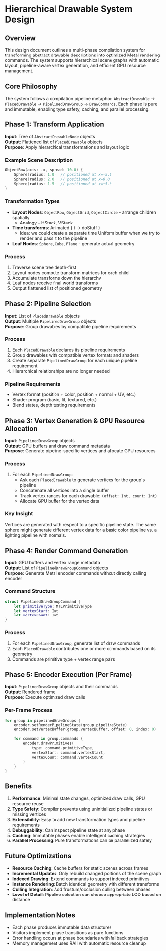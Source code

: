 # Hierarchical Drawable System Design

## Overview

This design document outlines a multi-phase compilation system for transforming abstract drawable descriptions into optimized Metal rendering commands. The system supports hierarchical scene graphs with automatic layout, pipeline-aware vertex generation, and efficient GPU resource management.

## Core Philosophy

The system follows a compilation pipeline metaphor: `AbstractDrawable` → `PlacedDrawable` → `PipelinedDrawGroup` → `DrawCommands`. Each phase is pure and immutable, enabling type safety, caching, and parallel processing.

## Phase 1: Transform Application

**Input**: Tree of `AbstractDrawableNode` objects  
**Output**: Flattened list of `PlacedDrawable` objects  
**Purpose**: Apply hierarchical transformations and layout logic

### Example Scene Description
```swift
ObjectRow(axis: .x, spread: 10.0) {
    Sphere(radius: 1.0)  // positioned at x=-5.0
    Sphere(radius: 2.0)  // positioned at x=0.0  
    Sphere(radius: 1.5)  // positioned at x=+5.0
}
```

### Transformation Types
- **Layout Nodes**: `ObjectRow`, `ObjectGrid`, `ObjectCircle` - arrange children spatially
	- Analogy - HStack, VStack
- **Time transforms**: Animated { t -> doStuff }
	- Idea: we could create a separate time Uniform buffer when we try to render and pass it to the pipeline
- **Leaf Nodes**: `Sphere`, `Cube`, `Plane` - generate actual geometry

### Process
1. Traverse scene tree depth-first
2. Layout nodes compute transform matrices for each child
3. Accumulate transforms down the hierarchy  
4. Leaf nodes receive final world transforms
5. Output flattened list of positioned geometry

## Phase 2: Pipeline Selection

**Input**: List of `PlacedDrawable` objects  
**Output**: Multiple `PipelinedDrawGroup` objects  
**Purpose**: Group drawables by compatible pipeline requirements

### Process
1. Each `PlacedDrawable` declares its pipeline requirements
2. Group drawables with compatible vertex formats and shaders
3. Create separate `PipelinedDrawGroup` for each unique pipeline requirement
4. Hierarchical relationships are no longer needed

### Pipeline Requirements
- Vertex format (position + color, position + normal + UV, etc.)
- Shader program (basic, lit, textured, etc.)
- Blend states, depth testing requirements

## Phase 3: Vertex Generation & GPU Resource Allocation

**Input**: `PipelinedDrawGroup` objects  
**Output**: GPU buffers and draw command metadata  
**Purpose**: Generate pipeline-specific vertices and allocate GPU resources

### Process
1. For each `PipelinedDrawGroup`:
   - Ask each `PlacedDrawable` to generate vertices for the group's pipeline
   - Concatenate all vertices into a single buffer
   - Track vertex ranges for each drawable: `(offset: Int, count: Int)`
   - Allocate GPU buffer for the vertex data

### Key Insight
Vertices are generated with respect to a specific pipeline state. The same sphere might generate different vertex data for a basic color pipeline vs. a lighting pipeline with normals.

## Phase 4: Render Command Generation

**Input**: GPU buffers and vertex range metadata  
**Output**: List of `PipelinedDrawGroupCommand` objects  
**Purpose**: Generate Metal encoder commands without directly calling encoder

### Command Structure
```swift
struct PipelinedDrawGroupCommand {
    let primitiveType: MTLPrimitiveType
    let vertexStart: Int
    let vertexCount: Int
}
```

### Process
1. For each `PipelinedDrawGroup`, generate list of draw commands
2. Each `PlacedDrawable` contributes one or more commands based on its geometry
3. Commands are primitive type + vertex range pairs

## Phase 5: Encoder Execution (Per Frame)

**Input**: `PipelinedDrawGroup` objects and their commands  
**Output**: Rendered frame  
**Purpose**: Execute optimized draw calls

### Per-Frame Process
```swift
for group in pipelinedDrawGroups {
    encoder.setRenderPipelineState(group.pipelineState)
    encoder.setVertexBuffer(group.vertexBuffer, offset: 0, index: 0)
    
    for command in group.commands {
        encoder.drawPrimitives(
            type: command.primitiveType,
            vertexStart: command.vertexStart, 
            vertexCount: command.vertexCount
        )
    }
}
```

## Benefits

1. **Performance**: Minimal state changes, optimized draw calls, GPU resource reuse
2. **Type Safety**: Compiler prevents using uninitialized pipeline states or missing vertices
3. **Extensibility**: Easy to add new transformation types and pipeline requirements  
4. **Debuggability**: Can inspect pipeline state at any phase
5. **Caching**: Immutable phases enable intelligent caching strategies
6. **Parallel Processing**: Pure transformations can be parallelized safely

## Future Optimizations

- **Resource Caching**: Cache buffers for static scenes across frames
- **Incremental Updates**: Only rebuild changed portions of the scene graph
- **Indexed Drawing**: Extend commands to support indexed primitives
- **Instance Rendering**: Batch identical geometry with different transforms
- **Culling Integration**: Add frustum/occlusion culling between phases
- **Level of Detail**: Pipeline selection can choose appropriate LOD based on distance

## Implementation Notes

- Each phase produces immutable data structures
- Visitors implement phase transitions as pure functions  
- Error handling occurs at phase boundaries with fallback strategies
- Memory management uses RAII with automatic resource cleanup
